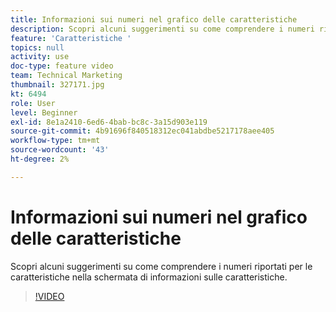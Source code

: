 ```yaml
---
title: Informazioni sui numeri nel grafico delle caratteristiche
description: Scopri alcuni suggerimenti su come comprendere i numeri riportati per le caratteristiche nella schermata di informazioni sulle caratteristiche.
feature: 'Caratteristiche '
topics: null
activity: use
doc-type: feature video
team: Technical Marketing
thumbnail: 327171.jpg
kt: 6494
role: User
level: Beginner
exl-id: 8e1a2410-6ed6-4bab-bc8c-3a15d903e119
source-git-commit: 4b91696f840518312ec041abdbe5217178aee405
workflow-type: tm+mt
source-wordcount: '43'
ht-degree: 2%

---
```


# Informazioni sui numeri nel grafico delle caratteristiche

Scopri alcuni suggerimenti su come comprendere i numeri riportati per le caratteristiche nella schermata di informazioni sulle caratteristiche.

>[!VIDEO](https://video.tv.adobe.com/v/327171/?quality=12&learn=on)
